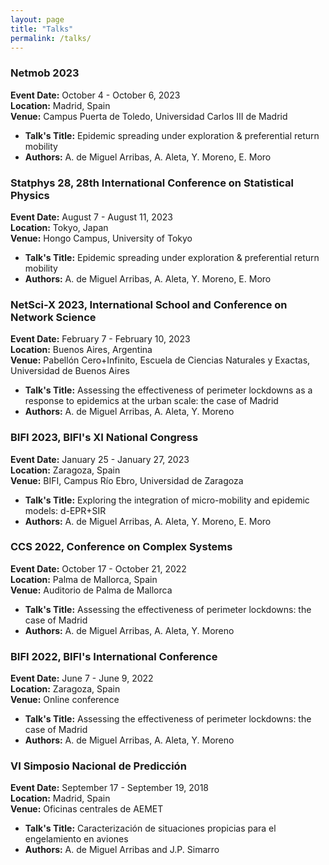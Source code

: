 ```yaml
---
layout: page
title: "Talks"
permalink: /talks/
---
```


### Netmob 2023
**Event Date:** October 4 - October 6, 2023  
**Location:** Madrid, Spain  
**Venue:** Campus Puerta de Toledo, Universidad Carlos III de Madrid  
- **Talk's Title:** Epidemic spreading under exploration & preferential return mobility  
- **Authors:** A. de Miguel Arribas, A. Aleta, Y. Moreno, E. Moro  

### Statphys 28, 28th International Conference on Statistical Physics
**Event Date:** August 7 - August 11, 2023  
**Location:** Tokyo, Japan  
**Venue:** Hongo Campus, University of Tokyo  
- **Talk's Title:** Epidemic spreading under exploration & preferential return mobility  
- **Authors:** A. de Miguel Arribas, A. Aleta, Y. Moreno, E. Moro  

### NetSci-X 2023, International School and Conference on Network Science
**Event Date:** February 7 - February 10, 2023  
**Location:** Buenos Aires, Argentina  
**Venue:** Pabellón Cero+Infinito, Escuela de Ciencias Naturales y Exactas, Universidad de Buenos Aires  
- **Talk's Title:** Assessing the effectiveness of perimeter lockdowns as a response to epidemics at the urban scale: the case of Madrid  
- **Authors:** A. de Miguel Arribas, A. Aleta, Y. Moreno  

### BIFI 2023, BIFI's XI National Congress
**Event Date:** January 25 - January 27, 2023  
**Location:** Zaragoza, Spain  
**Venue:** BIFI, Campus Río Ebro, Universidad de Zaragoza  
- **Talk's Title:** Exploring the integration of micro-mobility and epidemic models: d-EPR+SIR  
- **Authors:** A. de Miguel Arribas, A. Aleta, Y. Moreno, E. Moro  

### CCS 2022, Conference on Complex Systems
**Event Date:** October 17 - October 21, 2022  
**Location:** Palma de Mallorca, Spain  
**Venue:** Auditorio de Palma de Mallorca  
- **Talk's Title:** Assessing the effectiveness of perimeter lockdowns: the case of Madrid  
- **Authors:** A. de Miguel Arribas, A. Aleta, Y. Moreno  

### BIFI 2022, BIFI's International Conference
**Event Date:** June 7 - June 9, 2022  
**Location:** Zaragoza, Spain  
**Venue:** Online conference  
- **Talk's Title:** Assessing the effectiveness of perimeter lockdowns: the case of Madrid  
- **Authors:** A. de Miguel Arribas, A. Aleta, Y. Moreno  

### VI Simposio Nacional de Predicción
**Event Date:** September 17 - September 19, 2018  
**Location:** Madrid, Spain  
**Venue:** Oficinas centrales de AEMET  
- **Talk's Title:** Caracterización de situaciones propicias para el engelamiento en aviones  
- **Authors:** A. de Miguel Arribas and J.P. Simarro  

